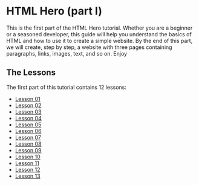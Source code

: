 # HTML Hero (part I)

This is the first part of the HTML Hero tutorial. Whether you are a beginner or a seasoned developer, this guide will help you understand the basics of HTML and how to use it to create a simple website. By the end of this part, we will create, step by step, a website with three pages containing paragraphs, links, images, text, and so on.
Enjoy

## The Lessons

The first part of this tutorial contains 12 lessons:

* [Lesson 01](https://github.com/sasadangelo/html-hero/tree/master/part-1/lesson-01)
* [Lesson 02](https://github.com/sasadangelo/html-hero/tree/master/part-1/lesson-02)
* [Lesson 03](https://github.com/sasadangelo/html-hero/tree/master/part-1/lesson-03)
* [Lesson 04](https://github.com/sasadangelo/html-hero/tree/master/part-1/lesson-04)
* [Lesson 05](https://github.com/sasadangelo/html-hero/tree/master/part-1/lesson-05)
* [Lesson 06](https://github.com/sasadangelo/html-hero/tree/master/part-1/lesson-06)
* [Lesson 07](https://github.com/sasadangelo/html-hero/tree/master/part-1/lesson-07)
* [Lesson 08](https://github.com/sasadangelo/html-hero/tree/master/part-1/lesson-08)
* [Lesson 09](https://github.com/sasadangelo/html-hero/tree/master/part-1/lesson-09)
* [Lesson 10](https://github.com/sasadangelo/html-hero/tree/master/part-1/lesson-10)
* [Lesson 11](https://github.com/sasadangelo/html-hero/tree/master/part-1/lesson-11)
* [Lesson 12](https://github.com/sasadangelo/html-hero/tree/master/part-1/lesson-12)
* [Lesson 13](https://github.com/sasadangelo/html-hero/tree/master/part-1/lesson-3)
